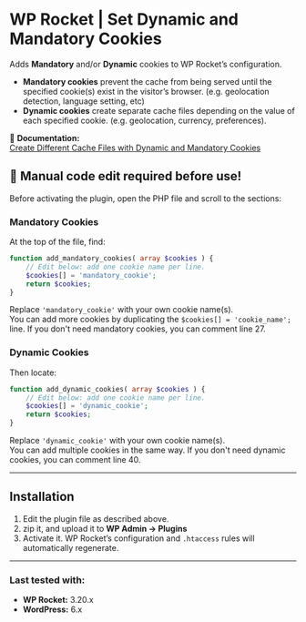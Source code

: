 
# WP Rocket | Set Dynamic and Mandatory Cookies

Adds **Mandatory** and/or **Dynamic** cookies to WP Rocket’s configuration.

- **Mandatory cookies** prevent the cache from being served until the specified cookie(s) exist in the visitor’s browser. (e.g. geolocation detection, language setting, etc)
- **Dynamic cookies** create separate cache files depending on the value of each specified cookie. (e.g. geolocation, currency, preferences).

📘 **Documentation:**  
[Create Different Cache Files with Dynamic and Mandatory Cookies](https://docs.wp-rocket.me/article/1313-create-different-cache-files-with-dynamic-and-mandatory-cookies)


## 📝 Manual code edit required before use!

Before activating the plugin, open the PHP file and scroll to the sections:

### **Mandatory Cookies**
At the top of the file, find:

```php
function add_mandatory_cookies( array $cookies ) {
    // Edit below: add one cookie name per line.
    $cookies[] = 'mandatory_cookie';
    return $cookies;
}
```

Replace `'mandatory_cookie'` with your own cookie name(s).  
You can add more cookies by duplicating the `$cookies[] = 'cookie_name';` line.
If you don't need mandatory cookies, you can comment line 27.

### **Dynamic Cookies**
Then locate:

```php
function add_dynamic_cookies( array $cookies ) {
    // Edit below: add one cookie name per line.
    $cookies[] = 'dynamic_cookie';
    return $cookies;
}
```

Replace `'dynamic_cookie'` with your own cookie name(s).  
You can add multiple cookies in the same way.
If you don't need dynamic cookies, you can comment line 40.


---

## Installation

1. Edit the plugin file as described above.  
2. zip it, and upload it to  **WP Admin -> Plugins**
4. Activate it.
   WP Rocket’s configuration and `.htaccess` rules will automatically regenerate.

---

### Last tested with:
- **WP Rocket:** 3.20.x  
- **WordPress:** 6.x
